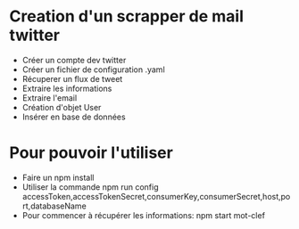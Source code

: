 Creation d'un scrapper de mail twitter
==

- Créer un compte dev twitter
- Créer un fichier de configuration .yaml
- Récuperer un flux de tweet
- Extraire les informations
- Extraire l'email
- Création d'objet User
- Insérer en base de données

Pour pouvoir l'utiliser
=
- Faire un npm install
- Utiliser la commande npm run config accessToken,accessTokenSecret,consumerKey,consumerSecret,host,port,databaseName
- Pour commencer à récupérer les informations: npm start mot-clef